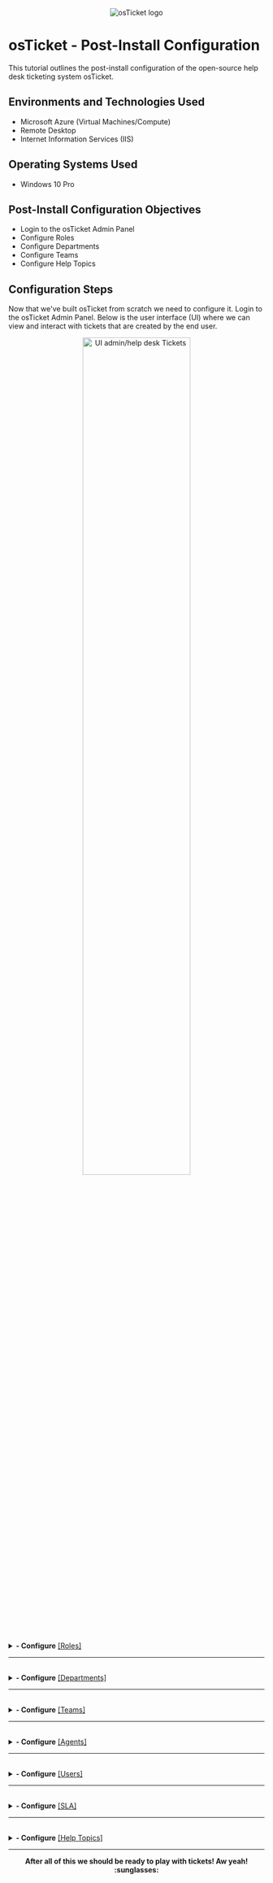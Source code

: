 <p align="center">
<img src="https://i.imgur.com/tuJ3zhI.png" alt="osTicket logo"/>
</p>

<h1>osTicket - Post-Install Configuration</h1>
This tutorial outlines the post-install configuration of the open-source help desk ticketing system osTicket.<br />

<h2>Environments and Technologies Used</h2>

- Microsoft Azure (Virtual Machines/Compute)
- Remote Desktop
- Internet Information Services (IIS)

<h2>Operating Systems Used </h2>

- Windows 10 Pro </b>

<h2>Post-Install Configuration Objectives</h2>

- Login to the osTicket Admin Panel
- Configure Roles
- Configure Departments
- Configure Teams
- Configure Help Topics

<h2>Configuration Steps</h2>
<p> Now that we've built osTicket from scratch we need to configure it. Login to the osTicket Admin Panel. Below is the user interface (UI) where we can view and interact with tickets that are created by the end user.

</p>
<p align="center">
<img src="https://i.imgur.com/lKxYr7c.png" height="65%" width="65%" alt="UI admin/help desk Tickets"/>
</p>

<br />
<details>
 <summary><b>- Configure</b> <a href="https://docs.osticket.com/en/latest/Admin/Agents/Roles.html">[Roles]</a></summary>
 <br /> <b>Here we create a 'Supreme Admin' role. This role is going to have all <a href="https://docs.osticket.com/en/latest/Features/Visibility%20Permissions.html">permissions</a> to perform a wide range of tasks. For this project we will need such a role.</b>
<br/><br/>
<p>Admin Panel -> Agents -> Roles -> Add New Role</p>
<p align="center">
<img src="https://i.imgur.com/KMN2x6E.png" height="65%" width="65%" alt="UI to add Role"/>
</p>
<p>We name the new role: <b>"Supreme Admin"</b></p>
<p align="center">
<img src="https://i.imgur.com/TX3Q6a1.png" height="65%" width="65%" alt="enter role name"/>
</p>
<br />
<p> We enable the permissions for this role.</p>
<p align="center">
<img src="https://i.imgur.com/LEO6fYB.png" height="65%" width="65%" alt="list of permissions"/>
</p>
<br />
<p> Now we have our <b>"Supreme Admin"</b> role.</p>
<p align="center">
<img src="https://i.imgur.com/9J0FpVx.png" height="65%" width="65%" alt="list of permissions"/>
</p>
</details>    
<hr>

<br />
<details>
 <summary><b>- Configure</b> <a href="https://docs.osticket.com/en/latest/Admin/Agents/Departments.html">[Departments]</a></summary><br /> 
 <b>Now we create a 'System Administrator' department to assign our Supreme Admins to.</b>
<br/><br/>
<p>Admin Panel -> Agents -> Departments -> Add New Department</p>
<p align="center">
<img src="https://i.imgur.com/Z7lHE5q.png" height="65%" width="65%" alt="UI to add Role"/>
</p>
<p>Name the new department 'System Administrator' and click `Create Dept`.</p>
<p align="center">
<img src="https://i.imgur.com/mVJTync.png" height="65%" width="65%" alt="enter role name"/>
</p>
</details>    
<hr>

<br />
<details>
 <summary><b>- Configure</b> <a href="https://docs.osticket.com/en/latest/Admin/Agents/Teams.html">[Teams]</a></summary><br />
 <b>Teams allow us to pull agents from various departments and organize them to address specific issues or users. Classic example is 'Level 1/2/3 Support' as each level focuses on different issues and will utilize the best suited agent for those tasks.</b>
<br/><br/>
<p>Admin Panel -> Agents -> Teams -> Add New Team</p>
<p align="center">
<img src="https://i.imgur.com/SRC2E3g.png" height="65%" width="65%" alt="UI to add Role"/>
</p>
<p>Enter a name and click `Create team`.</p>
<p align="center">
<img src="https://i.imgur.com/w8rqerk.png" height="65%" width="65%" alt="enter role name"/>
</p>
<p>The 'Registration Required' setting can be used to help control access to the Help Desk. Users will need to register and login before creating a ticket. For the purposes of this project we will not need it.</p>
<p align="center">
<img src="https://i.imgur.com/XwrVVpQ.png" height="65%" width="65%" alt="enter role name"/>
</p>
</details>    
<hr>

<br />
<details>
 <summary> <b>- Configure</b> <a href="https://docs.osticket.com/en/latest/Admin/Agents/Agents.html">[Agents]</a></summary><br />
 <b>Now we create some agents. Agents are the people that would be working on resolving tickets. They can be assigned to multiple departments and given roles for the departments they're a part of. </b>
<br/><br/>
<p>Admin Panel -> Agents -> Add New Agent</p>
<p align="center">
<img src="https://i.imgur.com/JsrErpV.png" height="65%" width="65%" alt="UI to add Role"/>
</p>
<p>On the 'Account' tab we fill in the name, email, and username. After that we set password. We have a few options available for when we would login, both of which would require us to create a new password. For our case we will leave unchecked.</p>
<p align="center">
<img src="https://i.imgur.com/f5SUAmW.png" height="65%" width="65%" alt="enter role name"/>
</p>
<p>Now we set primary department and primary role for this agent. 'Extended Access' gives the agent additional access to departments where they can take on different roles.</p>
<p align="center">
<img src="https://i.imgur.com/YV6HpGE.png" height="65%" width="65%" alt="enter role name"/>
</p>
</details>    
<hr>

<br />
<details>
 <summary><b>- Configure</b> <a href="https://docs.osticket.com/en/latest/Agent/Users/User%20Directory.html">[Users]</a></summary>  <br />
 <b>Time to get some users in here. These are the people that would be creating tickets for various issues.</b>
<br/><br/>
 <ol><li>Admin Panel -> Users -> Add User</li>
    <li>Fill in Full Name and Email then click Add User</li>
</ol>
<br/>
<p align="center">
<img src="https://i.imgur.com/57TxFWx.png" height="65%" width="65%" alt="UI to add Role"/>
</p>
</details>    
<hr>

<br />
<details>
 <summary><b>- Configure</b> <a href="https://docs.osticket.com/en/latest/Admin/Manage/SLA%20Plans.html">[SLA]</a></summary>  <br />
 <b>We are going to create some SLA plans. Service Level Agreements (SLA) plans provide a guideline for length of time in which the Help Desk Administrator expects tickets to be closed.</b>
<br/><br/>
 <ol><li>Admin Panel -> Manage -> SLA -> Add New SLA Plan</li>
    <li>Name and Schedule, then click 'Add Plan'</li>
</ol>
<br/>
<p align="center">
<img src="https://i.imgur.com/RrPjKzs.png" height="65%" width="65%" alt="UI to add Role"/>
</p>
<br/>
<p>We created three SLA plans with different 'Grace Period' which is basically a deadline for closing tickets. Grace period hours (hrs) can indicating the severity of an issue, less time meaning urgent and more time meaning not as urgent.</p>
<p align="center">
<img src="https://i.imgur.com/Czge7aX.png" height="65%" width="65%" alt="UI to add Role"/>
</p>
</details>    
<hr>

<br />
<details>
 <summary><b>- Configure</b> <a href="https://docs.osticket.com/en/latest/Admin/Manage/Help%20Topic.html?highlight=help%20topics">[Help Topics]</a></summary>  <br />
 <b>Here we create several help topics. These help end users categorize their tickets, ensuring proper assignment and prompt response.</b>
<br/><br/>
<ol>
<li>Admin Panel -> Manage -> Help Topics -> Add New Help Topic</li>
 <li><ul>We create the following:
        <li> Business Critical Outage </li>
        <li> Personal Computer Issues </li>
        <li> Equipment Request </li>
        <li> Password Reset </li>
</ul></li>
</ol>
<br/>
<p align="center">
<img src="https://i.imgur.com/t9F1ZDV.png" height="65%" width="65%" alt="UI to add Role"/>
</p>
<br/>
<p align="center">
<img src="https://i.imgur.com/SJcmgOW.png" height="65%" width="65%" alt="UI to add Role"/><br/>
<img src="https://i.imgur.com/NJNlTUS.png" height="65%" width="65%" alt="UI to add Role"/>
</p>
<br/>
<p align="center">
<img src="https://i.imgur.com/YKwjpiX.png" height="65%" width="65%" alt="UI to add Role"/>
</p>
</details>    
<hr>
<p align="center"><b>After all of this we should be ready to play with tickets! Aw yeah! :sunglasses:
</b></p>
